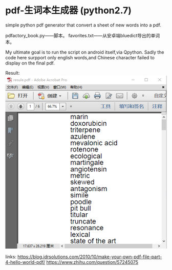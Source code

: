 # pdf-生词本生成器 (python2.7)
simple python pdf generator that convert a sheet of new words into a pdf.

  pdfactory_book.py——脚本。
  favorites.txt——从安卓端bluedict导出的单词本。

  My ultimate goal is to run the script on android itself,via Qpython.
  Sadly the code here surpport only english words,and Chinese character failed to display on the final pdf.

Result:
  ![image](https://github.com/KnIfER/pdf-/raw/master/screenshot/捕获.PNG)

links:
  https://blog.idrsolutions.com/2010/10/make-your-own-pdf-file-part-4-hello-world-pdf/
  https://www.zhihu.com/question/57245075


